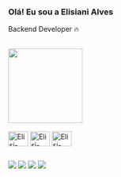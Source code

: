### Olá! Eu sou a Elisiani Alves
Backend Developer 🔥
##

  <div>
    <img height="150cn" src= "https://github-readme-stats.vercel.app/api/top-langs/?username=elisianialves&layout=compact&langs_count=16&themer=dark"/>
  </div>
    
  <div languages_dev><br>
    <img align="center" alt="Elisi-Python" height="30" width="40" src= "https://cdn.jsdelivr.net/gh/devicons/devicon/icons/html5/html5-original.svg"/>
    <img align="center" alt="Elisi-Python" height="30" width="40" src= "https://cdn.jsdelivr.net/gh/devicons/devicon/icons/css3/css3-original.svg" />
    <img align="center" alt="Elisi-Python" height="30" width="40" src= "https://cdn.jsdelivr.net/gh/devicons/devicon/icons/python/python-original.svg"/>
  </div>

##

  <div contact>
    <a href=" " target= "_blank"><img src= "https://img.shields.io/badge/Gmail-D14836?style=for-the-badge&logo=gmail&logoColor=white"target= "_blank"></a>
    <a href=" " target= "_blank"><img src= "https://img.shields.io/badge/Instagram-E4405F?style=for-the-badge&logo=instagram&logoColor=white"target= "_blank"></a>
    <a href="https://twitter.com/elisianialves" target= "_blank"><img src= "https://img.shields.io/badge/Twitter-1DA1F2?style=for-the-badge&logo=twitter&logoColor=white"target= "_blank"></a>
    <a href= "https://www.linkedin.com/in/elisianialves/" target= "_blank"><img src= "https://img.shields.io/badge/LinkedIn-0077B5?style=for-the-badge&logo=linkedin&logoColor=white"target= "_blank"></a>
  </div>
 
